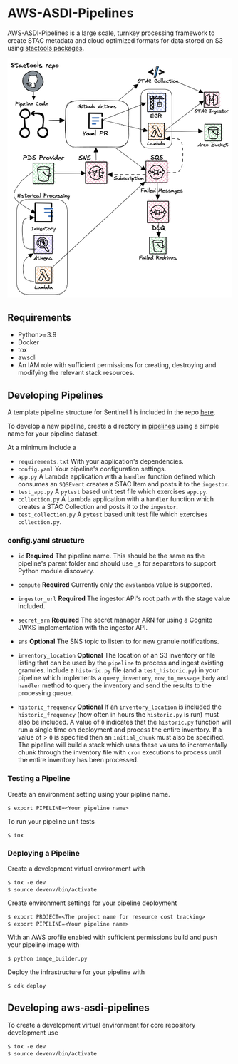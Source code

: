 # AWS-ASDI-Pipelines
AWS-ASDI-Pipelines is a large scale, turnkey processing framework to create STAC metadata and cloud optimized formats for data stored on S3 using [stactools packages](https://github.com/stactools-packages).


![Alt text](/docs/aws_asdi_cog.png)


## Requirements
- Python>=3.9
- Docker
- tox
- awscli
- An IAM role with sufficient permissions for creating, destroying and modifying the relevant stack resources.


## Developing Pipelines

A template pipeline structure for Sentinel 1 is included in the repo [here](aws_asdi_pipelines/pipelines/sentinel1).

To develop a new pipeline, create a directory in [pipelines](aws_asdi_pipelines/pipelines) using a simple name for your pipeline dataset.

At a minimum include a
- `requirements.txt` With your application's dependencies.
- `config.yaml` Your pipeline's configuration settings.
- `app.py` A Lambda application with a `handler` function defined which consumes an `SQSEvent` creates a STAC Item and posts it to the `ingestor`.
- `test_app.py` A `pytest` based unit test file which exercises `app.py`.
- `collection.py` A Lambda application with a `handler` function which creates a STAC Collection and posts it to the `ingestor`.
- `test_collection.py` A `pytest` based unit test file which exercises `collection.py`.

### config.yaml structure
- `id` **Required** The pipeline name. This should be the same as the pipeline's parent folder and should use `_`s for separators to support Python module discovery.

- `compute` **Required** Currently only the `awslambda` value is supported.

- `ingestor_url` **Required** The ingestor API's root path with the stage value included.

- `secret_arn` **Required** The secret manager ARN for using a Cognito JWKS implementation with the ingestor API.

- `sns` **Optional** The SNS topic to listen to for new granule notifications.

- `inventory_location` **Optional** The location of an S3 inventory or file listing that can be used by the `pipeline` to process and ingest existing granules.  Include a `historic.py` file (and a `test_historic.py`) in your pipeline which implements a `query_inventory`, `row_to_message_body` and `handler` method to query the inventory and send the results to the processing queue.

- `historic_frequency` **Optional** If an `inventory_location` is included the `historic_frequency` (how often in hours the `historic.py` is run) must also be included.  A value of `0` indicates that the `historic.py` function will run a single time on deployment and process the entire inventory. If a value of > `0` is specified then an `initial_chunk` must also be specified.  The pipeline will build a stack which uses these values to incrementally chunk through the inventory file with `cron` executions to process until the entire inventory has been processed.



### Testing a Pipeline
Create an environment setting using your pipline name.
```
$ export PIPELINE=<Your pipeline name>
```

To run your pipeline unit tests
```
$ tox
```

### Deploying a Pipeline
Create a development virtual environment with
```
$ tox -e dev
$ source devenv/bin/activate
```
Create environment settings for your pipeline deployment
```
$ export PROJECT=<The project name for resource cost tracking>
$ export PIPELINE=<Your pipeline name>
```
With an AWS profile enabled with sufficient permissions build and push your pipeline image with
```
$ python image_builder.py
```

Deploy the infrastructure for your pipeline with
```
$ cdk deploy
```

## Developing aws-asdi-pipelines
To create a development virtual environment for core repository development use
```
$ tox -e dev
$ source devenv/bin/activate
```
